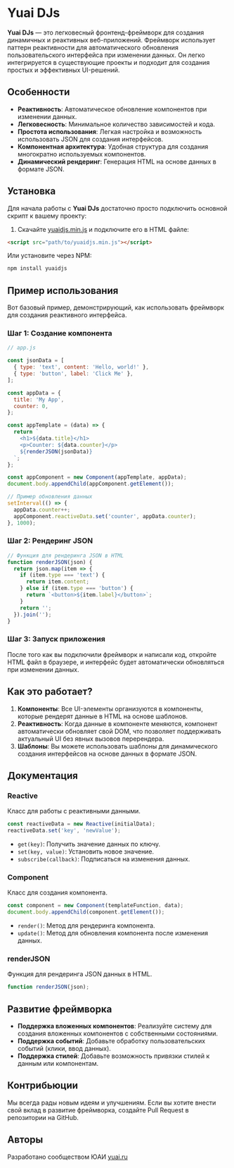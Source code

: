 
# Yuai DJs

**Yuai DJs** — это легковесный фронтенд-фреймворк для создания динамичных и реактивных веб-приложений. Фреймворк использует паттерн реактивности для автоматического обновления пользовательского интерфейса при изменении данных. Он легко интегрируется в существующие проекты и подходит для создания простых и эффективных UI-решений.

## Особенности

- **Реактивность**: Автоматическое обновление компонентов при изменении данных.
- **Легковесность**: Минимальное количество зависимостей и кода.
- **Простота использования**: Легкая настройка и возможность использовать JSON для создания интерфейсов.
- **Компонентная архитектура**: Удобная структура для создания многократно используемых компонентов.
- **Динамический рендеринг**: Генерация HTML на основе данных в формате JSON.

## Установка

Для начала работы с **Yuai DJs** достаточно просто подключить основной скрипт к вашему проекту:

1. Скачайте [yuaidjs.min.js](https://github.com/cthvlab/yuaidjs/releases/latest/download/yuaidjs.min.js) и подключите его в HTML файле:
   
```html
<script src="path/to/yuaidjs.min.js"></script>
```

Или установите через NPM:

```bash
npm install yuaidjs
```

## Пример использования

Вот базовый пример, демонстрирующий, как использовать фреймворк для создания реактивного интерфейса.

### Шаг 1: Создание компонента

```javascript
// app.js

const jsonData = [
  { type: 'text', content: 'Hello, world!' },
  { type: 'button', label: 'Click Me' },
];

const appData = {
  title: 'My App',
  counter: 0,
};

const appTemplate = (data) => {
  return `
    <h1>${data.title}</h1>
    <p>Counter: ${data.counter}</p>
    ${renderJSON(jsonData)}
  `;
};

const appComponent = new Component(appTemplate, appData);
document.body.appendChild(appComponent.getElement());

// Пример обновления данных
setInterval(() => {
  appData.counter++;
  appComponent.reactiveData.set('counter', appData.counter);
}, 1000);
```

### Шаг 2: Рендеринг JSON

```javascript
// Функция для рендеринга JSON в HTML
function renderJSON(json) {
  return json.map(item => {
    if (item.type === 'text') {
      return item.content;
    } else if (item.type === 'button') {
      return `<button>${item.label}</button>`;
    }
    return '';
  }).join('');
}
```

### Шаг 3: Запуск приложения

После того как вы подключили фреймворк и написали код, откройте HTML файл в браузере, и интерфейс будет автоматически обновляться при изменении данных.

## Как это работает?

1. **Компоненты**: Все UI-элементы организуются в компоненты, которые рендерят данные в HTML на основе шаблонов.
2. **Реактивность**: Когда данные в компоненте меняются, компонент автоматически обновляет свой DOM, что позволяет поддерживать актуальный UI без явных вызовов перерендера.
3. **Шаблоны**: Вы можете использовать шаблоны для динамического создания интерфейсов на основе данных в формате JSON.

## Документация

### Reactive

Класс для работы с реактивными данными.

```javascript
const reactiveData = new Reactive(initialData);
reactiveData.set('key', 'newValue');
```

- `get(key)`: Получить значение данных по ключу.
- `set(key, value)`: Установить новое значение.
- `subscribe(callback)`: Подписаться на изменения данных.

### Component

Класс для создания компонента.

```javascript
const component = new Component(templateFunction, data);
document.body.appendChild(component.getElement());
```

- `render()`: Метод для рендеринга компонента.
- `update()`: Метод для обновления компонента после изменения данных.

### renderJSON

Функция для рендеринга JSON данных в HTML.

```javascript
function renderJSON(json);
```

## Развитие фреймворка

- **Поддержка вложенных компонентов**: Реализуйте систему для создания вложенных компонентов с собственными состояниями.
- **Поддержка событий**: Добавьте обработку пользовательских событий (клики, ввод данных).
- **Поддержка стилей**: Добавьте возможность привязки стилей к данным или компонентам.

## Контрибьюции

Мы всегда рады новым идеям и улучшениям. Если вы хотите внести свой вклад в развитие фреймворка, создайте Pull Request в репозитории на GitHub.

## Авторы

Разработано сообществом ЮАИ [yuai.ru](https://yuai.ru) 
